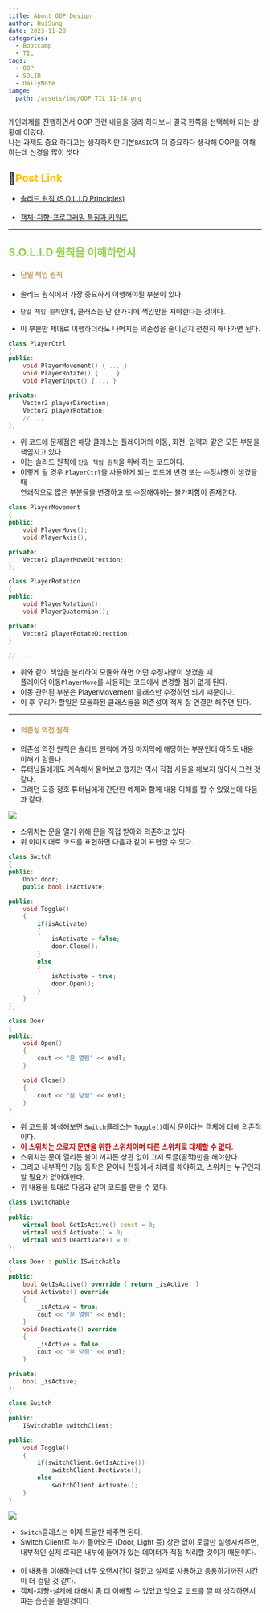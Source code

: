 ```yaml
---
title: About OOP Design
author: HuiSung
date: 2023-11-28
categories:
  - Bootcamp
  - TIL
tags:
  - OOP
  - SOLID
  - DailyNote
iamge:
  path: /assets/img/OOP_TIL_11-28.png
---
```


개인과제를 진행하면서 OOP 관련 내용을 정리 하다보니 결국 한쪽을 선택해야 되는 상황에 이렀다.<br>
나는 과제도 중요 하다고는 생각하지만 기본`BASIC`이 더 중요하다 생각해 OOP를 이해하는데 신경을 많이 썻다.<br>

## 🔗<span style="color:#ffc000">Post Link</span>

- [솔리드 원칙 (S.O.L.I.D Principles)](https://iamdeveloperz.github.io/posts/SOLID-Principles/)<br><br>
- [객체-지향-프로그래밍 특징과 키워드](https://iamdeveloperz.github.io/posts/OOP-Features-Keyword/)

---

## <span style="color:#92d050">S.O.L.I.D 원칙을 이해하면서</span>

- #### <span style="color:#c29956">단일 책임 원칙</span>

- 솔리드 원칙에서 가장 중요하게 이행해야될 부분이 있다.
- `단일 책임 원칙`인데, 클래스는 단 한가지에 책임만을 져야한다는 것이다.
- 이 부분만 제대로 이행하더라도 나머지는 의존성을 줄이던지 천천히 해나가면 된다.

```cpp
class PlayerCtrl
{
public:
	void PlayerMovement() { ... }
	void PlayerRotate() { ... }
	void PlayerInput() { ... }

private:
	Vector2 playerDirection;
	Vector2 playerRotation;
	// ...
};
```

- 위 코드에 문제점은 해당 클래스는 플레이어의 이동, 회전, 입력과 같은 모든 부분을 책임지고 있다.
- 이는 솔리드 원칙에 `단일 책임 원칙`을 위배 하는 코드이다.
- 이렇게 될 경우 `PlayerCtrl`을 사용하게 되는 코드에 변경 또는 수정사항이 생겼을 때<br>
  연쇄적으로 많은 부분들을 변경하고 또 수정해야하는 불가피함이 존재한다.

```cpp
class PlayerMovement
{
public:
	void PlayerMove();
	void PlayerAxis();

private:
	Vector2 playerMoveDirection;
};

class PlayerRotation
{
public:
	void PlayerRotation();
	void PlayerQuaternion();

private:
	Vector2 playerRotateDirection;
}

// ...
```

- 위와 같이 책임을 분리하여 모듈화 하면 어떤 수정사항이 생겼을 때<br>
  플레이어 이동`PlayerMove`를 사용하는 코드에서 변경할 점이 없게 된다.
- 이동 관련된 부분은 PlayerMovement 클래스만 수정하면 되기 때문이다.
- 이 후 우리가 할일은 모듈화된 클래스들을 의존성이 적게 잘 연결만 해주면 된다.

---

- #### <span style="color:#c29956">의존성 역전 원칙</span>
- 의존성 역전 원칙은 솔리드 원칙에 가장 마지막에 해당하는 부분인데 아직도 내용 이해가 힘들다.
- 튜터님들에게도 계속해서 물어보고 했지만 역시 직접 사용을 해보지 않아서 그런 것 같다.
- 그러던 도중 정호 튜터님에게 간단한 예제와 함께 내용 이해를 할 수 있었는데 다음과 같다.

![](https://i.imgur.com/RM2yh8c.png)

- 스위치는 문을 열기 위해 문을 직접 받아와 의존하고 있다.
- 위 이미지대로 코드를 표현하면 다음과 같이 표현할 수 있다.

```cpp
class Switch
{
public:
	Door door;
	public bool isActivate;

public:
	void Toggle()
	{
		if(isActivate)
		{
			isActivate = false;
			door.Close();
		}
		else
		{
			isActivate = true;
			door.Open();
		}
	}
};

class Door
{
public:
	void Open()
	{
		cout << "문 열림" << endl;
	}

	void Close()
	{
		cout << "문 닫힘" << endl;
	}
}
```

- 위 코드를 해석해보면 `Switch`클래스는 `Toggle()`에서 문이라는 객체에 대해 의존적이다.
- **<span style="font-weight:bold; color:#c00000">이 스위치는 오로지 문만을 위한 스위치이며 다른 스위치로 대체할 수 없다.</span>**
- 스위치는 문이 열리든 불이 꺼지든 상관 없이 그저 토글(딸깍)만을 해야한다.
- 그리고 내부적인 기능 동작은 문이나 전등에서 처리를 해야하고, 스위치는 누구인지 알 필요가 없어야한다.
- 위 내용을 토대로 다음과 같이 코드를 만들 수 있다.

```cpp
class ISwitchable
{
public:
	virtual bool GetIsActive() const = 0;
	virtual void Activate() = 0;
	virtual void Deactivate() = 0;
};

class Door : public ISwitchable
{
public:
	bool GetIsActive() override { return _isActive; }
	void Activate() override
	{
		_isActive = true;
		cout << "문 열림" << endl;
	}
	void Deactivate() override
	{
		_isActive = false;
		cout << "문 닫힘" << endl;
	}

private:
	bool _isActive;
};

class Switch
{
public:
	ISwitchable switchClient;

public:
	void Toggle()
	{
		if(switchClient.GetIsActive())
			switchClient.Dectivate();
		else
			switchClient.Activate();
	}
}
```

![](https://i.imgur.com/5H54jkG.png)

- `Switch`클래스는 이제 토글만 해주면 된다.
- Switch Client로 누가 들어오든 (Door, Light 등) 상관 없이 토글만 실행시켜주면,<br>
  내부적인 실제 로직은 내부에 들어가 있는 데이터가 직접 처리할 것이기 때문이다.<br><br>
- 이 내용을 이해하는데 너무 오랜시간이 걸렸고 실제로 사용하고 응용하기까진 시간이 더 걸릴 것 같다.
- 객체-지향-설계에 대해서 좀 더 이해할 수 있었고 앞으로 코드를 짤 때 생각하면서 짜는 습관을 들일것이다.